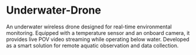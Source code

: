 # Underwater-Drone
An underwater wireless drone designed for real-time environmental monitoring. Equipped with a temperature sensor and an onboard camera, it provides live POV video streaming while operating below water. Developed as a smart solution for remote aquatic observation and data collection.
